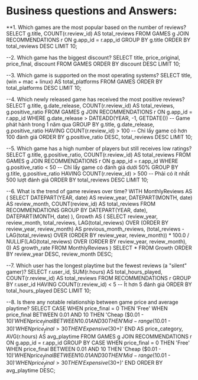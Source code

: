 # Business questions and Answers:

**1. Which games are the most popular based on the number of reviews?
SELECT g.title, COUNT(r.review_id) AS total_reviews
FROM GAMES g
JOIN RECOMMENDATIONS r ON g.app_id = r.app_id
GROUP BY g.title
ORDER BY total_reviews DESC
LIMIT 10;

--2. Which game has the biggest discount?
SELECT title, price_original, price_final, discount
FROM GAMES
ORDER BY discount DESC
LIMIT 10;

--3. Which game is supported on the most operating systems?
SELECT title, (win + mac + linux) AS total_platforms
FROM GAMES
ORDER BY total_platforms DESC
LIMIT 10;

--4. Which newly released game has received the most positive reviews?
SELECT g.title, g.date_release, COUNT(r.review_id) AS total_reviews, g.positive_ratio
FROM GAMES g
JOIN RECOMMENDATIONS r ON g.app_id = r.app_id
WHERE g.date_release > DATEADD(YEAR, -1, GETDATE())  -- Game phát hành trong 1 năm qua
GROUP BY g.title, g.date_release, g.positive_ratio
HAVING COUNT(r.review_id) > 100  -- Chỉ lấy game có hơn 100 đánh giá
ORDER BY g.positive_ratio DESC, total_reviews DESC
LIMIT 10;

--5. Which game has a high number of players but still receives low ratings?
SELECT g.title, g.positive_ratio, COUNT(r.review_id) AS total_reviews
FROM GAMES g
JOIN RECOMMENDATIONS r ON g.app_id = r.app_id
WHERE g.positive_ratio < 50  -- Chỉ lấy game có đánh giá dưới 50%
GROUP BY g.title, g.positive_ratio
HAVING COUNT(r.review_id) > 500  -- Phải có ít nhất 500 lượt đánh giá
ORDER BY total_reviews DESC
LIMIT 10;

--6. What is the trend of game reviews over time?
WITH MonthlyReviews AS (
    SELECT 
        DATEPART(YEAR, date) AS review_year,
        DATEPART(MONTH, date) AS review_month,
        COUNT(review_id) AS total_reviews
    FROM RECOMMENDATIONS
    GROUP BY DATEPART(YEAR, date), DATEPART(MONTH, date)
), 
Growth AS (
    SELECT 
        review_year, 
        review_month, 
        total_reviews,
        LAG(total_reviews) OVER (ORDER BY review_year, review_month) AS previous_month_reviews,
        (total_reviews - LAG(total_reviews) OVER (ORDER BY review_year, review_month)) * 100.0 / 
        NULLIF(LAG(total_reviews) OVER (ORDER BY review_year, review_month), 0) AS growth_rate
    FROM MonthlyReviews
)
SELECT * FROM Growth ORDER BY review_year DESC, review_month DESC;

--7. Which user has the longest playtime but the fewest reviews (a "silent" gamer)?
SELECT r.user_id, SUM(r.hours) AS total_hours_played, COUNT(r.review_id) AS total_reviews
FROM RECOMMENDATIONS r
GROUP BY r.user_id
HAVING COUNT(r.review_id) < 5  -- Ít hơn 5 đánh giá
ORDER BY total_hours_played DESC
LIMIT 10;

--8. Is there any notable relationship between game price and average playtime?
SELECT 
    CASE 
        WHEN price_final = 0 THEN 'Free'
        WHEN price_final BETWEEN 0.01 AND 10 THEN 'Cheap ($0.01 - $10)'
        WHEN price_final BETWEEN 10.01 AND 30 THEN 'Mid-range ($10.01 - $30)'
        WHEN price_final > 30 THEN 'Expensive ($30+)'
    END AS price_category,
    AVG(r.hours) AS avg_playtime
FROM GAMES g
JOIN RECOMMENDATIONS r ON g.app_id = r.app_id
GROUP BY 
    CASE 
        WHEN price_final = 0 THEN 'Free'
        WHEN price_final BETWEEN 0.01 AND 10 THEN 'Cheap ($0.01 - $10)'
        WHEN price_final BETWEEN 10.01 AND 30 THEN 'Mid-range ($10.01 - $30)'
        WHEN price_final > 30 THEN 'Expensive ($30+)'
    END
ORDER BY avg_playtime DESC;


